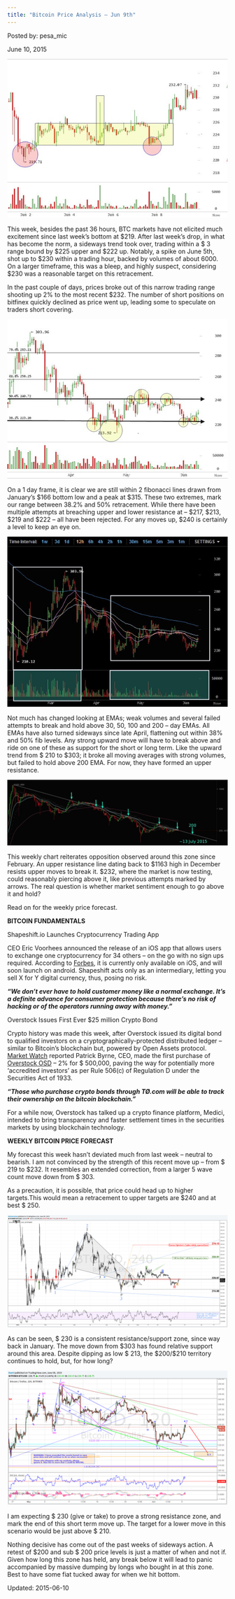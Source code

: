 ```yaml
---
title: "Bitcoin Price Analysis – Jun 9th"
---
```


Posted by: pesa_mic 

<span>June 10, 2015</span>




<img src="/imgs/2015/06/11.jpg">

<p>This week, besides the past 36 hours, BTC markets have not elicited much excitement since last week’s bottom at $219. After last week’s drop, in what has become the norm, a sideways trend took over, trading within a $ 3 range bound by $225 upper and $222 up. Notably, a spike on June 5th, shot up to $230 within a trading hour, backed by volumes of about 6000. On a larger timeframe, this was a bleep, and highly suspect, considering $230 was a reasonable target on this retracement.</p>
<p>In the past couple of days, prices broke out of this narrow trading range shooting up 2% to the most recent $232. The number of short positions on bitfinex quickly declined as price went up, leading some to speculate on traders short covering.</p>

<img src="/imgs/2015/06/21.jpg">

<p>On a 1 day frame, it is clear we are still within 2 fibonacci lines drawn from January’s $166 bottom low and a peak at $315. These two extremes, mark our range between 38.2% and 50% retracement. While there have been multiple attempts at breaching upper and lower resistance at &#8211; $217, $213, $219 and $222 &#8211; all have been rejected. For any moves up, $240 is certainly a level to keep an eye on.</p>

<img src="/imgs/2015/06/3.jpg">

<p>Not much has changed looking at EMAs; weak volumes and several failed attempts to break and hold above 30, 50, 100 and 200 &#8211; day EMAs. All EMAs have also turned sideways since late April, flattening out within 38% and 50% fib levels. Any strong upward move will have to break above and ride on one of these as support for the short or long term. Like the upward trend from $ 210 to $303; it broke all moving averages with strong volumes, but failed to hold above 200 EMA. For now, they have formed an upper resistance.</p>

<img src="/imgs/2015/06/4.jpg">

<p>This weekly chart reiterates opposition observed around this zone since February. An upper resistance line dating back to $1163 high in December resists upper moves to break it. $232, where the market is now testing, could reasonably piercing above it, like previous attempts marked by arrows. The real question is whether market sentiment enough to go above it and hold?</p>
<p>Read on for the weekly price forecast.</p>
<p><strong>BITCOIN FUNDAMENTALS</strong></p>
<p>Shapeshift.io Launches Cryptocurrency Trading App</p>
<p>CEO Eric Voorhees announced the release of an iOS app that allows users to exchange one cryptocurrency for 34 others &#8211; on the go with no sign ups required. According to <a href="http://www.forbes.com/sites/katevinton/2015/06/09/shapeshift-founder-eric-voorhees-launches-ioss-first-cryptocurrency-trading-app/">Forbes</a>, it is currently only available on iOS, and will soon launch on android. Shapeshift acts only as an intermediary, letting you sell X for Y digital currency, thus, posing no risk.</p>
<p><strong><em>“We don’t ever have to hold customer money like a normal exchange. It’s a definite advance for consumer protection because there’s no risk of hacking or of the operators running away with money.”</em></strong></p>
<p>Overstock Issues First Ever $25 million Crypto Bond</p>
<p>Crypto history was made this week, after Overstock issued its digital bond to qualified investors on a cryptographically-protected distributed ledger &#8211; similar to Bitcoin’s blockchain but, powered by Open Assets protocol. <a href="http://www.marketwatch.com/story/worlds-first-cryptobond-has-first-buyer-2015-06-08">Market Watch</a> reported Patrick Byrne, CEO, made the first purchase of <a href="https://www.coinprism.info/asset/AchDKMsBeAfAQPBPzjHV8bB9WbBYJ1oEcp/owners">Overstock OSD</a> &#8211; 2% for $ 500,000, paving the way for potentially more ‘accredited investors’ as per Rule 506(c) of Regulation D under the Securities Act of 1933.</p>
<p><strong><em>&#8220;Those who purchase crypto bonds through TØ.com will be able to track their ownership on the bitcoin blockchain.&#8221;</em></strong></p>
<p>For a while now, Overstock has talked up a crypto finance platform, Medici, intended to bring transparency and faster settlement times in the securities markets by using blockchain technology.</p>
<p><strong>WEEKLY BITCOIN PRICE FORECAST</strong></p>
<p>My forecast this week hasn’t deviated much from last week &#8211; neutral to bearish. I am not convinced by the strength of this recent move up &#8211; from $ 219 to $232. It resembles an extended correction, from a larger 5 wave count move down from $ 303.</p>
<p>As a precaution, it is possible, that price could head up to higher targets.This would mean a retracement to upper targets are $240 and at best $ 250.</p>

<img src="/imgs/2015/06/51.png">

<p>As can be seen, $ 230 is a consistent resistance/support zone, since way back in January. The move down from $303 has found relative support around this area. Despite dipping as low $ 213, the $200/$210 territory continues to hold, but, for how long?</p>

<img src="/imgs/2015/06/6.png">

<p>I am expecting $ 230 (give or take) to prove a strong resistance zone, and mark the end of this short term move up. The target for a lower move in this scenario would be just above $ 210.</p>
<p>Nothing decisive has come out of the past weeks of sideways action. A retest of $200 and sub $ 200 price levels is just a matter of when and not if. Given how long this zone has held, any break below it will lead to panic accompanied by massive dumping by longs who bought in at this zone. Best to have some fiat tucked away for when we hit bottom.</p>

Updated: 2015-06-10

